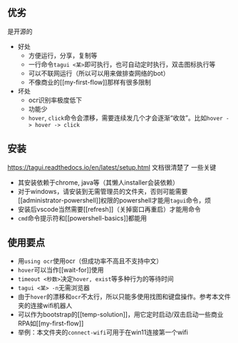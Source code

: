 ## 优劣
是开源的
- 好处
  - 方便运行，分享，复制等
  - 一行命令`tagui <某>`即可执行，也可自动定时执行，双击图标执行等
  - 可以不联网运行（所以可以用来做排查网络的bot）
  - 不像商业的[[my-first-flow]]那样有很多限制
- 坏处
  - ocr识别率极度低下
  - 功能少
  - `hover`, `click`命令会漂移，需要连续发几个才会逐渐“收敛”。比如`hover -> hover -> click`
## 安装
https://tagui.readthedocs.io/en/latest/setup.html
文档很清楚了
一些关键
- 其安装依赖于chrome, java等（其懒人installer会装依赖）
- 对于windows，请安装到无需管理员的文件夹，否则可能需要[[administrator-powershell]]权限的powershell才能用`tagui`命令，烦
- 安装后vscode当然需要[[refresh]]（关掉窗口再重启）才能用命令
- `cmd`命令提示符和[[powershell-basics]]都能用
## 使用要点
- 用`using ocr`使用ocr（但成功率不高且不支持中文）
- `hover`可以当作[[wait-for]]使用
- `timeout <秒数>`决定`hover, exist`等多种行为的等待时间
- `tagui <某> -n`无需浏览器
- 由于`hover`的漂移和`ocr`不太行，所以只能多使用找图和键盘操作。参考本文件夹的连接wifi机器人
- 可以作为bootstrap的[[temp-solution]]，用它定时启动/双击启动一些商业RPA如[[my-first-flow]]
- 举例：本文件夹的`connect-wifi`可用于在win11连接第一个wifi